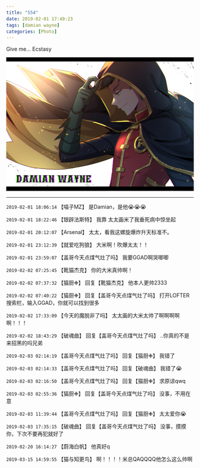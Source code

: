 ```yaml
---
title: "554"
date: 2019-02-01 17:49:23
tags: [damian wayne]
categories: [Photo]
---
```


<p>Give me... Ecstasy<br /></p>

![](https://raw.githubusercontent.com/alicewish/meowchain247/master/img_cVZNdzJtQk9JV2ZTVmNQeU1MVTVIVjUyYzdDWlExcUxlSGJKaVlOeWcrL3Z4QXBsMU5rWXpBPT0.jpg)

---

`2019-02-01 18:06:14` 【喵子MZ】 是Damian，是他😭😭😭

`2019-02-01 18:22:46` 【银辟法斯特】 我靠 太太画米了我垂死病中惊坐起

`2019-02-01 20:12:07` 【Arsenal】 太太，看我这螺旋爆炸升天标准不。

`2019-02-01 23:12:39` 【就爱吃狗狼】 大米啊！吹爆太太！！

`2019-02-01 23:59:07` 【盖哥今天点煤气灶了吗】 我要GGAD啊哭唧唧

`2019-02-02 07:25:45` 【靴猫杰克】 你的大米真帅啊！

`2019-02-02 07:37:32` 【猫厨✙】 回复【靴猫杰克】 他本人更帅2333

`2019-02-02 07:40:22` 【猫厨✙】 回复【盖哥今天点煤气灶了吗】 打开LOFTER搜索栏，输入GGAD，你就可以找到很多

`2019-02-02 17:33:09` 【今天的魔脱非了吗】 太太画的大米太帅了啊啊啊啊啊！！！

`2019-02-02 18:43:29` 【破魂曲】 回复【盖哥今天点煤气灶了吗】 ..你真的不是来招黑的吗兄弟

`2019-02-03 02:14:19` 【盖哥今天点煤气灶了吗】 回复【猫厨✙】 我错了

`2019-02-03 02:14:33` 【盖哥今天点煤气灶了吗】 回复【破魂曲】 我错了😭

`2019-02-03 02:16:50` 【盖哥今天点煤气灶了吗】 回复【猫厨✙】 求原谅qwq

`2019-02-03 02:55:36` 【猫厨✙】 回复【盖哥今天点煤气灶了吗】 没事，不用在意

`2019-02-03 11:39:44` 【盖哥今天点煤气灶了吗】 回复【猫厨✙】 太太爱你😭

`2019-02-03 17:35:15` 【破魂曲】 回复【盖哥今天点煤气灶了吗】 没事，摸摸你，下次不要再犯就好了

`2019-02-20 16:14:27` 【蔚海白帆】 他真好q

`2019-03-15 14:59:55` 【猫与知更鸟】 啊！！！！米总QAQQQQ他怎么这么帅啊
